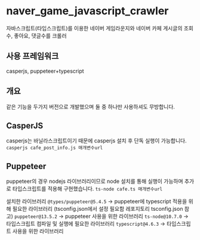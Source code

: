 # naver_game_javascript_crawler
자바스크립트(타입스크립트)를 이용한 네이버 게임라운지와 네이버 카페 게시글의 조회수, 좋아요, 댓글수를 크롤러

## 사용 프레임워크
casperjs, puppeteer+typescript

## 개요
같은 기능을 두가지 버전으로 개발했으며 둘 중 하나만 사용하셔도 무방합니다.

## CasperJS
casperjs는 바닐라스크립트이기 때문에 casperjs 설치 후 단독 실행이 가능합니다.
`casperjs cafe_post_info.js 매개변수url`

## Puppeteer
puppeteer의 경우 nodejs 라이브러리이므로 node 설치를 통해 실행이 가능하며 추가로 타입스크립트를 적용해 구현했습니다.
`ts-node cafe.ts 매개변수url`

설치한 라이브러리
`@types/puppeteer@5.4.5` -> puppeteer에 typescript 적용을 위해 필요한 라이브러리 (tsconfig.json에서 설정 필요함 레포지토리 tsconfig.json 참고)
`puppeteer@13.5.2` -> puppeteer 사용을 위한 라이브러리
`ts-node@10.7.0` -> 타입스크립트 컴파일 및 실행에 필요한 라이브러리
`typescript@4.6.3` -> 타입스크립트 사용을 위한 라이브러리
